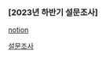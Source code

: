 ### [2023년 하반기 설문조사]

[notion](https://www.notion.so/hiawath/2023-C-IoT-KOSTA-2xx-2e1f3e90c0e142618c9e2a39ed629ab5?pvs=4)

[설문조사](https://forms.gle/S13or2L7tBbDTkc76)



